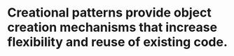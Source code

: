 # Creational patterns provide object creation mechanisms that increase flexibility and reuse of existing code.
